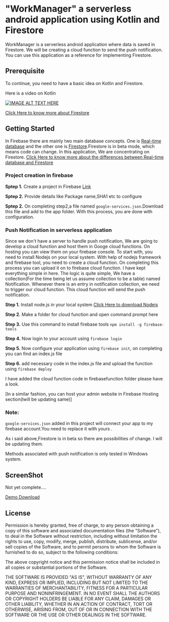 # "WorkManager" a serverless android application using Kotlin and Firestore

WorkManager is a serverless android application where data is saved in Firestore. We will be creating a cloud function to send the push notification. You can use this application as a reference for implementing Firestore.

## Prerequisite
To continue, you need to have a  basic idea on Kotlin and Firestore.

Here is a video on Kotlin


[![IMAGE ALT TEXT HERE](https://i1.ytimg.com/vi/ZIHnQQsfvD4/0.jpg)](https://www.youtube.com/watch?v=ZIHnQQsfvD4&t=20s)


[Click Here to know more about Firestore](https://firebase.google.com/docs/firestore/quickstart")

## Getting Started
In Firebase there are mainly two main database concepts. One is [Real-time database](https://firebase.google.com/docs/database/")  and the other one is [Firestore](https://firebase.google.com/docs/firestore/").Firestore is in beta mode, which means code can change. In this application, We are concentrating on Firestore.
[Click Here to know more about the differences between Real-time database and Firestore](https://firebase.google.com/docs/database/rtdb-vs-firestore")


### Project creation in firebase
**Sptep 1.** Create a project in Firebase [Link](https://firebase.google.com/docs/firestore/quickstart")

**Sptep 2.** Provide  details like Package name,SHA1 etc to configure

**Sptep 2.** On completing step2,a file named `google-services.json`.Download this file and add to the app folder. With this process, you are done with configuration.

### Push Notification in serverless application

Since we don't have a server to handle push notification, We are going to develop a cloud function and host them in Googe cloud functions. On hosting you can view them on your firebase console.
To start with, you need to install Nodejs on your local system. With help of nodejs framework and firebase tool, you need to create a cloud function. On completing this process you can upload it on to firebase cloud function. I have kept everything simple in here. The logic is quite simple, We have a collection(For the time being let us assume collection to be a table) named Notification. Whenever there is an entry in notification collection, we need to trigger our cloud function. This cloud function will send the push notification.

**Step 1.** Install node.js in your local system [ Click Here to download Nodejs](https://nodejs.org/en/") 

**Step 2.** Make a folder for cloud function and open command prompt here

**Step 3.** Use this command to install firebase tools `npm install -g firebase-tools`

**Step 4.** Now login to your account using `firebase login`

**Step 5.** Now configure your application using `firebase init`, on completing you can find an index.js file

**Step 6.** add necessary code in the index.js file and upload the function using `firebase deploy` 

I have added the cloud function code in firebasefunction folder please have a look.

[In a similar fashion, you can host your admin website in Firebase Hosting section(Iwill be updating same)]

### Note:
`google-services.json` added in this project will connect your app to my firebase account.You need to replace it with yours .

As i said above,Firestore is in beta so there are possibilities of change. I will be updating them.

Methods associated with push notification is only tested in Windows system.


## ScreenShot

Not yet complete....

[Demo Download](https://github.com/appitiza/workmanager/app/release/app-release.apk)

## License


Permission is hereby granted, free of charge, to any person obtaining a copy of this software and associated documentation files (the "Software"), to deal in the Software without restriction, including without limitation the rights to use, copy, modify, merge, publish, distribute, sublicense, and/or sell copies of the Software, and to permit persons to whom the Software is furnished to do so, subject to the following conditions:

The above copyright notice and this permission notice shall be included in all copies or substantial portions of the Software.

THE SOFTWARE IS PROVIDED "AS IS", WITHOUT WARRANTY OF ANY KIND, EXPRESS OR IMPLIED, INCLUDING BUT NOT LIMITED TO THE WARRANTIES OF MERCHANTABILITY, FITNESS FOR A PARTICULAR PURPOSE AND NONINFRINGEMENT. IN NO EVENT SHALL THE AUTHORS OR COPYRIGHT HOLDERS BE LIABLE FOR ANY CLAIM, DAMAGES OR OTHER LIABILITY, WHETHER IN AN ACTION OF CONTRACT, TORT OR OTHERWISE, ARISING FROM, OUT OF OR IN CONNECTION WITH THE SOFTWARE OR THE USE OR OTHER DEALINGS IN THE SOFTWARE.
